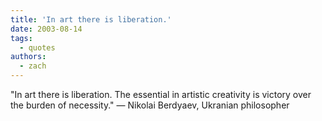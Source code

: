 ```yaml
---
title: 'In art there is liberation.'
date: 2003-08-14
tags:
  - quotes
authors:
  - zach
---
```


"In art there is liberation. The essential in artistic creativity is victory over the burden of necessity."
— Nikolai Berdyaev, Ukranian philosopher
